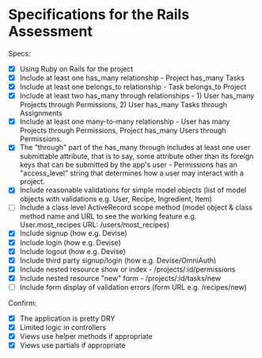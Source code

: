 # Specifications for the Rails Assessment

Specs:
- [x] Using Ruby on Rails for the project
- [x] Include at least one has_many relationship - Project has_many Tasks 
- [x] Include at least one belongs_to relationship - Task belongs_to Project
- [x] Include at least two has_many through relationships - 1) User has_many Projects through Permissions, 2) User has_many Tasks through Assignments
- [x] Include at least one many-to-many relationship - User has many Projects through Permissions, Project has_many Users through Permissions.
- [x] The "through" part of the has_many through includes at least one user submittable attribute, that is to say, some attribute other than its foreign keys that can be submitted by the app's user - Permissions has an "access_level" string that determines how a user may interact with a project.
- [x] Include reasonable validations for simple model objects (list of model objects with validations e.g. User, Recipe, Ingredient, Item)
- [ ] Include a class level ActiveRecord scope method (model object & class method name and URL to see the working feature e.g. User.most_recipes URL: /users/most_recipes)
- [x] Include signup (how e.g. Devise)
- [x] Include login (how e.g. Devise)
- [x] Include logout (how e.g. Devise)
- [x] Include third party signup/login (how e.g. Devise/OmniAuth)
- [x] Include nested resource show or index - /projects/:id/permissions
- [x] Include nested resource "new" form - /projects/:id/tasks/new
- [ ] Include form display of validation errors (form URL e.g. /recipes/new)

Confirm:
- [x] The application is pretty DRY
- [x] Limited logic in controllers
- [x] Views use helper methods if appropriate
- [x] Views use partials if appropriate